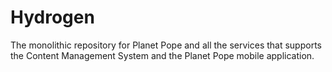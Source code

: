 # Hydrogen

The monolithic repository for Planet Pope and all the services that supports the Content Management System and the Planet Pope mobile application.
